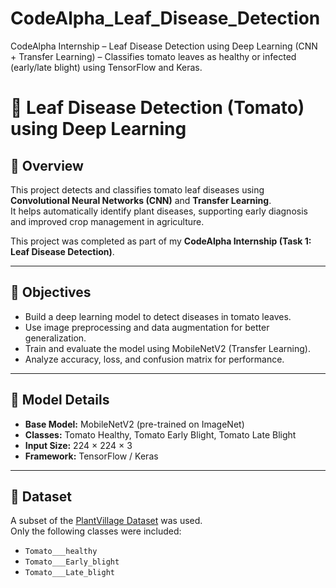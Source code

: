 # CodeAlpha_Leaf_Disease_Detection
CodeAlpha Internship – Leaf Disease Detection using Deep Learning (CNN + Transfer Learning) – Classifies tomato leaves as healthy or infected (early/late blight) using TensorFlow and Keras.

# 🌿 Leaf Disease Detection (Tomato) using Deep Learning

## 📌 Overview
This project detects and classifies tomato leaf diseases using **Convolutional Neural Networks (CNN)** and **Transfer Learning**.  
It helps automatically identify plant diseases, supporting early diagnosis and improved crop management in agriculture.

This project was completed as part of my **CodeAlpha Internship (Task 1: Leaf Disease Detection)**.

---

## 🎯 Objectives
- Build a deep learning model to detect diseases in tomato leaves.  
- Use image preprocessing and data augmentation for better generalization.  
- Train and evaluate the model using MobileNetV2 (Transfer Learning).  
- Analyze accuracy, loss, and confusion matrix for performance.  

---

## 🧠 Model Details
- **Base Model:** MobileNetV2 (pre-trained on ImageNet)  
- **Classes:** Tomato Healthy, Tomato Early Blight, Tomato Late Blight  
- **Input Size:** 224 × 224 × 3  
- **Framework:** TensorFlow / Keras  

---

## 📂 Dataset
A subset of the [PlantVillage Dataset](https://www.kaggle.com/datasets/emmarex/plantdisease) was used.  
Only the following classes were included:
- `Tomato___healthy`
- `Tomato___Early_blight`
- `Tomato___Late_blight`
